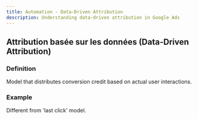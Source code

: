```yaml
---
title: Automation - Data-Driven Attribution
description: Understanding data-driven attribution in Google Ads
---
```


## Attribution basée sur les données (Data-Driven Attribution)

### Definition
Model that distributes conversion credit based on actual user interactions.

### Example
Different from 'last click' model.